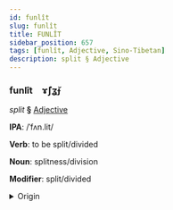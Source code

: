 ```yaml
---
id: funlît
slug: funlît
title: FUNLÎT
sidebar_position: 657
tags: [funlît, Adjective, Sino-Tibetan]
description: split § Adjective
---
```


### funlît&emsp;<span kind="abugida">ɤ̃ʃʓ̆ɟ</span>

*split* **§** [Adjective](../../tags/Adjective)

**IPA**: /ˈfʌn.lit/

**Verb**: to be split/divided

**Noun**: splitness/division

**Modifier**: split/divided

<details>
    <summary>Origin</summary>
    Cantonese 分裂 fan lit /fɐnliːt̚/<br/>
    <em>Sino-Tibetan Language Family</em>
</details>